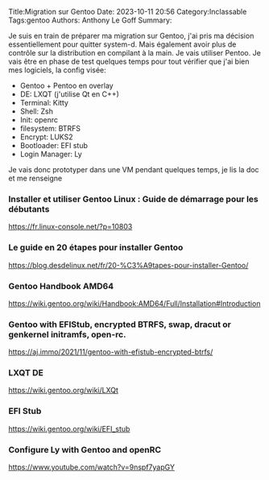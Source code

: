 Title:Migration sur Gentoo
Date: 2023-10-11 20:56
Category:Inclassable
Tags:gentoo
Authors: Anthony Le Goff
Summary:

Je suis en train de préparer ma migration sur Gentoo, j'ai pris ma décision essentiellement pour quitter system-d. Mais également avoir plus de contrôle sur la distribution en compilant à la main. Je vais utiliser Pentoo. Je vais être en phase de test quelques temps pour tout vérifier que j'ai bien mes logiciels, la config visée:

* Gentoo + Pentoo en overlay
* DE: LXQT (j'utilise Qt en C++)
* Terminal: Kitty
* Shell: Zsh
* Init: openrc
* filesystem: BTRFS
* Encrypt: LUKS2
* Bootloader: EFI stub
* Login Manager: Ly

Je vais donc prototyper dans une VM pendant quelques temps, je lis la doc et me renseigne


### Installer et utiliser Gentoo Linux : Guide de démarrage pour les débutants
https://fr.linux-console.net/?p=10803

### Le guide en 20 étapes pour installer Gentoo
https://blog.desdelinux.net/fr/20-%C3%A9tapes-pour-installer-Gentoo/


### Gentoo Handbook AMD64
https://wiki.gentoo.org/wiki/Handbook:AMD64/Full/Installation#Introduction


### Gentoo with EFIStub, encrypted BTRFS, swap, dracut or genkernel initramfs, open-rc.
https://aj.immo/2021/11/gentoo-with-efistub-encrypted-btrfs/

### LXQT DE
https://wiki.gentoo.org/wiki/LXQt

### EFI Stub
https://wiki.gentoo.org/wiki/EFI_stub

### Configure Ly with Gentoo and openRC
https://www.youtube.com/watch?v=9nspf7yapGY